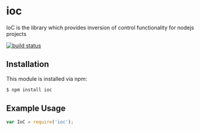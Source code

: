 # ioc

IoC is the library which provides inversion of control functionality for nodejs projects

[![build status](https://secure.travis-ci.org/evill/ioc.png)](http://travis-ci.org/evill/ioc)

## Installation

This module is installed via npm:

``` bash
$ npm install ioc
```

## Example Usage

``` js
var IoC = require('ioc');
```
